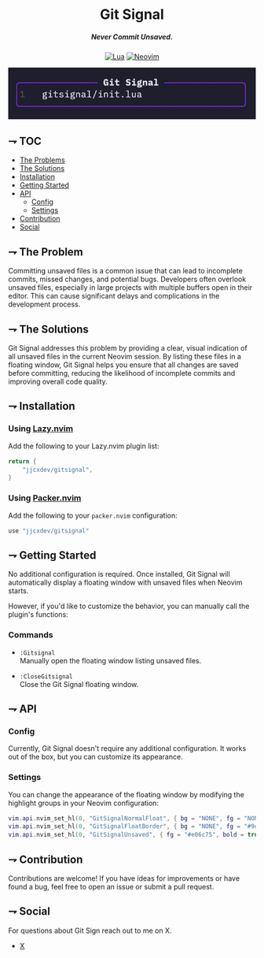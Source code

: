 <div align="center">

# Git Signal
##### Never Commit Unsaved.

[![Lua](https://img.shields.io/badge/Lua-blue.svg?style=for-the-badge&logo=lua)](http://www.lua.org)
[![Neovim](https://img.shields.io/badge/Neovim%200.8+-green.svg?style=for-the-badge&logo=neovim)](https://neovim.io)

![Git Signal](https://github.com/jjcxdev/gitsignal/blob/main/screenshot.png)
</div>


## ⇁ TOC
* [The Problems](#-The-Problems)
* [The Solutions](#-The-Solutions)
* [Installation](#-Installation)
* [Getting Started](#-Getting-Started)
* [API](#-API)
    * [Config](#config)
    * [Settings](#settings)
* [Contribution](#-Contribution)
* [Social](#-Social)

## ⇁ The Problem

Committing unsaved files is a common issue that can lead to incomplete commits, missed changes, and potential bugs. Developers often overlook unsaved files, especially in large projects with multiple buffers open in their editor. This can cause significant delays and complications in the development process.

## ⇁ The Solutions

Git Signal addresses this problem by providing a clear, visual indication of all unsaved files in the current Neovim session. By listing these files in a floating window, Git Signal helps you ensure that all changes are saved before committing, reducing the likelihood of incomplete commits and improving overall code quality.

## ⇁ Installation

### Using [Lazy.nvim](https://github.com/folke/lazy.nvim)

Add the following to your Lazy.nvim plugin list:

```lua
return {
    "jjcxdev/gitsignal",
}
```

### Using [Packer.nvim](https://github.com/wbthomason/packer.nvim)

Add the following to your `packer.nvim` configuration:

``` lua
use "jjcxdev/gitsignal"

```
## ⇁ Getting Started

No additional configuration is required. Once installed, Git Signal will automatically display a floating window with unsaved files when Neovim starts.

However, if you'd like to customize the behavior, you can manually call the plugin's functions:

### Commands

- `:Gitsignal`  
  Manually open the floating window listing unsaved files.

- `:CloseGitsignal`  
  Close the Git Signal floating window.


## ⇁ API

### Config

Currently, Git Signal doesn't require any additional configuration. It works out of the box, but you can customize its appearance.

### Settings

You can change the appearance of the floating window by modifying the highlight groups in your Neovim configuration:

``` lua
vim.api.nvim_set_hl(0, "GitSignalNormalFloat", { bg = "NONE", fg = "NONE" })
vim.api.nvim_set_hl(0, "GitSignalFloatBorder", { bg = "NONE", fg = "#9d00ff" }) -- vibrant purple
vim.api.nvim_set_hl(0, "GitSignalUnsaved", { fg = "#e06c75", bold = true })
```

## ⇁ Contribution

Contributions are welcome! If you have ideas for improvements or have found a bug, feel free to open an issue or submit a pull request.

## ⇁ Social

For questions about Git Sign reach out to me on X.
* [X](https://x.com/jjcxdev)
